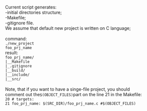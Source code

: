 Current script generates: <br>
-initial directories structure; <br>
-Makefile; <br>
-gitignore file. <br>
We assume that default new project is written on C language; <br>
<br>command:
<br>
<code>./new_project foo_prj_name</code>
<br>result:
<br>
<code>foo_prj_name/</code>
<br>
<code>|__Makefile</code>
<br>
<code>|_.gitignore</code>
<br>
<code>|__build/</code>
<br>
<code>|__include/</code>
<br>
<code>|__src/</code> <br>
<br>
Note, that if you want to have a singe-file project, you should
<br>
comment out the<code>$(OBJECT_FILES)</code>part on the line 21
in the Makefile:
<br>
<code>20  # targets:</code><br>
<code>21  foo_prj_name: $(SRC_DIR)/foo_prj_name.c #$(OBJECT_FILES)
</code>
